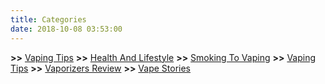 ```yaml
---
title: Categories
date: 2018-10-08 03:53:00
---
```


__>>__ <a href="/categories/Vaping-Tips">Vaping Tips</a>
__>>__ <a href="/categories/Health-And-Lifestyle">Health And Lifestyle</a>
__>>__ <a href="/categories/Smoking-To-Vaping">Smoking To Vaping</a>
__>>__ <a href="/categories/Vaping-Tips">Vaping Tips</a>
__>>__ <a href="/categories/Vaporizers-Review">Vaporizers Review</a>
__>>__ <a href="/categories/Vape-Stories">Vape Stories</a>
